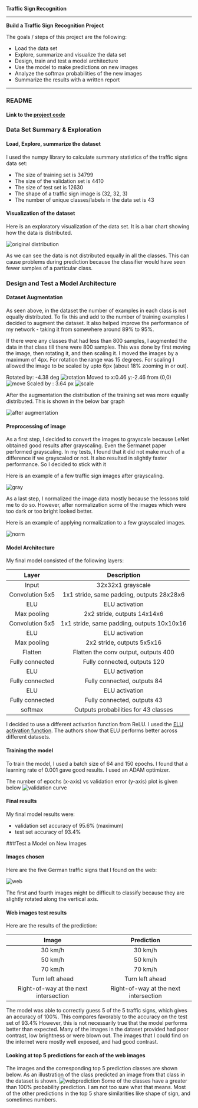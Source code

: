 **Traffic Sign Recognition** 


---

**Build a Traffic Sign Recognition Project**

The goals / steps of this project are the following:
* Load the data set
* Explore, summarize and visualize the data set
* Design, train and test a model architecture
* Use the model to make predictions on new images
* Analyze the softmax probabilities of the new images
* Summarize the results with a written report


[//]: # (Image References)

[distbefore]: ./visualization/dist_before_aug.png
[100explore]: ./visualization/explore.png
[move]: ./visualization/move.png
[rot]: ./visualization/rot.png
[scale]: ./visualization/scale.png
[distafter]: ./visualization/distafter.png
[gray]: ./visualization/gray.png
[norm]: ./visualization/norm.png
[web]: ./visualization/web.png
[webpred]: ./visualization/webpred.png
[validcurve]: ./visualization/validcurve.png

---
### README

#### Link to the [project code](https://github.com/var7/CarND-Traffic-Sign-Classifier-Project/blob/master/Traffic_Sign_Classifier.ipynb)

### Data Set Summary & Exploration

#### Load, Explore, summarize the dataset

I used the numpy library to calculate summary statistics of the traffic
signs data set:

* The size of training set is 34799
* The size of the validation set is 4410
* The size of test set is 12630
* The shape of a traffic sign image is (32, 32, 3)
* The number of unique classes/labels in the data set is 43

#### Visualization of the dataset

Here is an exploratory visualization of the data set. It is a bar chart showing how the data is distributed.

![original distribution][distbefore]

As we can see the data is not distributed equally in all the classes. This can cause problems during prediction because the classifier would have seen fewer samples of a particular class. 


### Design and Test a Model Architecture

#### Dataset Augmentation
As seen above, in the dataset the number of examples in each class is not equally distributed. To fix this and add to the number of training examples I decided to augment the dataset. It also helped improve the performance of my network - taking it from somewhere around 89% to 95%.

If there were any classes that had less than 800 samples, I augmented the data in that class till there were 800 samples. This was done by first moving the image, then rotating it, and then scaling it. I moved the images by a maximum of 4px. For rotation the range was 15 degrees. For scaling I allowed the image to be scaled by upto 6px (about 18% zooming in or out).

Rotated by: -4.38 deg
![rotation][rot]
Moved to x:0.46 y:-2.46 from (0,0)
![move][move]
Scaled by : 3.64 px
![scale][scale]

After the augmentation the distribution of the training set was more equally distributed. This is shown in the below bar graph

![after augmentation][distafter]

#### Preprocessing of image

As a first step, I decided to convert the images to grayscale because LeNet obtained good results after grayscaling. Even the Sermanet paper performed grayscaling. In my tests, I found that it did not make much of a difference if we grayscaled or not. It also resulted in slightly faster performance. So I decided to stick with it

Here is an example of a few traffic sign images after grayscaling.

![gray][gray]

As a last step, I normalized the image data mostly because the lessons told me to do so. However, after normalization some of the images which were too dark or too bright looked better.

Here is an example of applying normalization to a few grayscaled images.

![norm][norm]


#### Model Architecture

My final model consisted of the following layers:

| Layer         		|     Description	        					| 
|:---------------------:|:---------------------------------------------:| 
| Input         		| 32x32x1 grayscale   							| 
| Convolution 5x5     	| 1x1 stride, same padding, outputs 28x28x6 	|
| ELU					| ELU activation								|
| Max pooling	      	| 2x2 stride,  outputs 14x14x6 					|
| Convolution 5x5	    | 1x1 stride, same padding, outputs 10x10x16	|
| ELU					| ELU activation								|
| Max pooling	      	| 2x2 stride,  outputs 5x5x16 					|
| Flatten				| Flatten the conv output, outputs 400			|
| Fully connected		| Fully connected, outputs 120					|
| ELU					| ELU activation								|
| Fully connected		| Fully connected, outputs 84					|
| ELU					| ELU activation								|
| Fully connected		| Fully connected, outputs 43					|
| softmax  				| Outputs probabilities for 43 classes			|
 
I decided to use a different activation function from ReLU. I used the [ELU activation function](https://arxiv.org/abs/1511.07289). The authors show that ELU performs better across different datasets.

#### Training the model

To train the model, I used a batch size of 64 and 150 epochs. I found that a learning rate of 0.001 gave good results. I used an ADAM optimizer. 

The number of epochs (x-axis) vs validation error (y-axis) plot is given below
![validation curve][validcurve]

#### Final results

My final model results were:
* validation set accuracy of 95.6% (maximum)
* test set accuracy of 93.4%
 

###Test a Model on New Images

#### Images chosen
Here are the five German traffic signs that I found on the web:

![web][web]

The first and fourth images might be difficult to classify because they are slightly rotated along the vertical axis. 

#### Web images test results

Here are the results of the prediction:

| Image			        					|     Prediction	        					| 
|:-----------------------------------------:|:---------------------------------------------:| 
| 30 km/h      								| 30 km/h   									| 
| 50 km/h    								| 50 km/h 										|
| 70 km/h									| 70 km/h 										|
| Turn left ahead	    					| Turn left ahead					 			|
| Right-of-way at the next intersection		| Right-of-way at the next intersection			|


The model was able to correctly guess 5 of the 5 traffic signs, which gives an accuracy of 100%. This compares favorably to the accuracy on the test set of 93.4% 
However, this is not necessarily true that the model performs better than expected. Many of the images in the dataset provided had poor contrast, low brightness or were blown out. The images that I could find on the internet were mostly well exposed, and had good contrast.

#### Looking at top 5 predictions for each of the web images

The images and the corresponding top 5 prediction classes are shown below. As an illustration of the class predicted an image from that class in the dataset is shown. 
![webprediction][webpred]
Some of the classes have a greater than 100% probability prediction. I am not too sure what that means. Most of the other predictions in the top 5 share similarities like shape of sign,  and sometimes numbers. 

